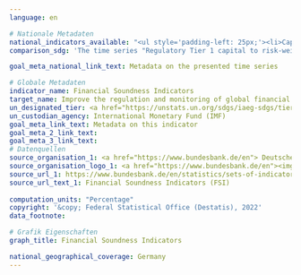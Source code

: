 ```yaml
---
language: en    

# Nationale Metadaten    
national_indicators_available: "<ul style='padding-left: 25px;'><li>Capital to assets ratio</li> <li> Regulatory Tier 1 capital to risk-weighted assets</li> <li> Nonperforming loans net of provisions to capital</li> <li> Nonperforming loans net of provisions to gross loans</li> <li> Return on assets</li> <li> Liquid assets to short-term liabilities</li> <li> Net open position in foreign exchange to capital</li></ul>"    
comparison_sdg: 'The time series "Regulatory Tier 1 capital to risk-weighted assets", "Nonperforming loans net of provisions to capital", "Nonperforming loans net of provisions to gross loans", "Return on assets", "Liquid assets to short-term liabilities" und "Net open position in foreign exchange to capital" are compliant with the global metadata. The time serie "Capital to assets ratio" provide additional information.'    

goal_meta_national_link_text: Metadata on the presented time series    

# Globale Metadaten    
indicator_name: Financial Soundness Indicators    
target_name: Improve the regulation and monitoring of global financial markets and institutions and strengthen the implementation of such regulations    
un_designated_tier: <a href="https://unstats.un.org/sdgs/iaeg-sdgs/tier-classification/" title="Click here for more information on the UN tier classification."  target="_blank">Tier I</a>    
un_custodian_agency: International Monetary Fund (IMF)    
goal_meta_link_text: Metadata on this indicator    
goal_meta_2_link_text:     
goal_meta_3_link_text:         
# Datenquellen
source_organisation_1: <a href="https://www.bundesbank.de/en"> Deutsche Bundesbank </a>
source_organisation_logo_1: <a href="https://www.bundesbank.de/en"><img src="https://g205sdgs.github.io/sdg-indicators/public/OrgImgEn/bundesbank.png" alt="Logo bundesbank" style="height:60px; width:148px"/></a>
source_url_1: https://www.bundesbank.de/en/statistics/sets-of-indicators/financial-soundness-indicators/financial-soundness-indicators-fsi--795784
source_url_text_1: Financial Soundness Indicators (FSI)
    
computation_units: "Percentage"    
copyright: '&copy; Federal Statistical Office (Destatis), 2022'    
data_footnote:     

# Grafik Eigenschaften    
graph_title: Financial Soundness Indicators    

national_geographical_coverage: Germany    
---
```


<span></span>